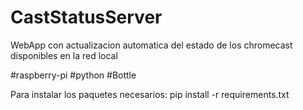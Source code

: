 # CastStatusServer

WebApp con actualizacion automatica del estado de los chromecast disponibles en la red local

#raspberry-pi #python #Bottle

Para instalar los paquetes necesarios: pip install -r requirements.txt
